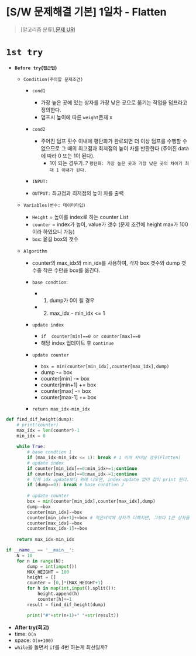 # [S/W 문제해결 기본] 1일차 - Flatten

> [알고리즘 분류],[문제 URI](https://swexpertacademy.com/main/talk/solvingClub/problemView.do?solveclubId=AV6kld8aisgDFASb&contestProbId=AV139KOaABgCFAYh&probBoxId=AV6kld8aiskDFASb&type=PROBLEM&problemBoxTitle=%EC%82%BC%EC%84%B1%EC%8B%9C%ED%97%98%EB%8C%80%EB%B9%84+%EA%B8%B0%EB%B3%B8%EB%AC%B8%EC%A0%9C%EB%AA%A8%EC%9D%8C%28%EB%82%9C%EC%9D%B4%EB%8F%84+1~3%29&problemBoxCnt=15)


# `1st try`
- **`Before try`(`접근법`)**
  - `Condition(주의할 문제조건)`
    - `cond1`
        - 가장 높은 곳에 있는 상자를 가장 낮은 곳으로 옮기는 작업을 덤프라고 정의한다.
        - 덤프시 높이에 따른 `weight`존재 x
    - `cond2`
        - 주어진 덤프 횟수 이내에 평탄화가 완료되면 더 이상 덤프를 수행할 수 없으므로 그 때의 최고점과 최저점의 높이 차를 반환한다 (주어진 data에 따라 0 또는 1이 된다).
            - 1이 되는 경우가..? `평탄화: 가장 높은 곳과 가장 낮은 곳의 차이가 최대 1 이내가 된다.`
    
    - `INPUT:` 
    - `OUTPUT:` 최고점과 최저점의 높이 차를 출력
  - `Variables(변수: 데이터타입)`
    - `Height` = 높이를 index로 하는 counter List
    - `counter` = index가 높이, value가 갯수 (문제 조건에 height max가 100이라 하였으니 가능)
    - `box`: 옮길 box의 갯수

  - `Algorithm`
    - counter의 max_idx와 min_idx를 사용하여, 각자 box 갯수와 dump 갯수중 작은 수만큼 box를 옮긴다.
    - `base condtion`:
        - 1) dump가 0이 될 경우
        - 2) max_idx - min_idx <= 1

    - `update index`
        - `if  counter[min]==0 or counter[max]==0`
        - 해당 index 업데이트 후 `continue`

    - `update counter`
        - `box = min(counter[min_idx],counter[max_idx],dump)` 
        - dump -= box
        - counter[min] -= box
        - counter[min+1] += box
        - counter[max] -= box
        - counter[max-1] += box


    - `return max_idx-min_idx`
    
  

```python
def find_dif_height(dump):
    # print(counter)
    max_idx = len(counter)-1
    min_idx = 0
    
    while True:
        # base condtion 1
        if (max_idx-min_idx <= 1): break # 1 이하 차이날 경우(Flatten)
        # update index
        if counter[min_idx]==0:min_idx+=1;continue
        if counter[max_idx]==0:max_idx-=1;continue
        # 이게 idx update보다 위에 나오면, index update 없이 값이 print 된다. 즉 box가 0인 녀석의 index값이 print 된다.
        if (dump==0): break # base condtion 2
        
        # update counter
        box = min(counter[min_idx],counter[max_idx],dump) 
        dump-=box
        counter[min_idx]-=box
        counter[min_idx+1]+=box # 작은녀석에 상자가 더해지면, 그보다 1큰 상자들 갯수가 +된다   
        counter[max_idx]-=box
        counter[max_idx-1]+=box
    
    return max_idx-min_idx

if __name__ == '__main__':
    N = 10
    for n in range(N):
        dump = int(input())
        MAX_HEIGHT = 100
        height = []
        counter = [0,]*(MAX_HEIGHT+1)
        for h in map(int,input().split()):
            height.append(h)
            counter[h]+=1
        result = find_dif_height(dump)

        print("#"+str(n+1)+" "+str(result))
```
- **After try(회고)**
- time: `O(n`
- space: `O(n+100)`
- `while`을 돌면서 `if`를 4번 하는게 최선일까?
